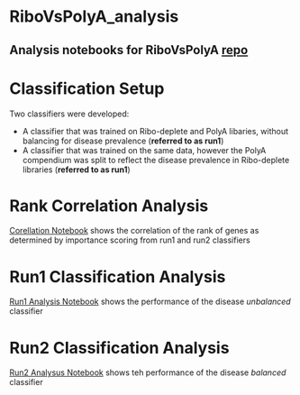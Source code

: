 # RiboVsPolyA_analysis
Analysis notebooks for RiboVsPolyA [repo](https://github.com/ioannisa92/RiboVsPolyA)
---

# Classification Setup
Two classifiers were developed:
* A classifier that was trained on Ribo-deplete and PolyA libaries, without balancing for disease prevalence (**referred to as run1**)
* A classifier that was trained on the same data, however the PolyA compendium was split to reflect the disease prevalence in Ribo-deplete libraries (**referred to as run1**)

# Rank Correlation Analysis
[Corellation Notebook](https://github.com/ioannisa92/RiboVsPolyA_analysis/blob/master/RankCorrelation.ipynb) shows the correlation of the rank of genes as determined by importance scoring from run1 and run2 classifiers

# Run1 Classification Analysis
[Run1 Analysis Notebook](https://github.com/ioannisa92/RiboVsPolyA_analysis/blob/master/ResultsAnalysis_run1.ipynb) shows the performance of the disease *unbalanced* classifier

# Run2 Classification Analysis
[Run2 Analysus Notebook](https://github.com/ioannisa92/RiboVsPolyA_analysis/blob/master/ResultsAnalysis_run2.ipynb) shows teh performance of the disease *balanced* classifier
